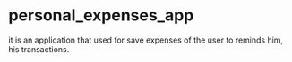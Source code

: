 # personal_expenses_app

it is an application that used for save expenses of the user to reminds him, his transactions.
